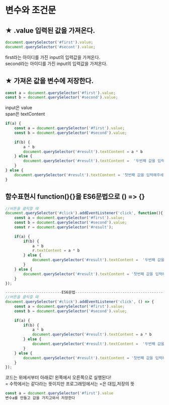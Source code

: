 # 변수와 조건문

## ★ .value 입력된 값을 가져온다.

```javascript
document.querySelector('#first').value;
document.querySelector('#secont').value;
```

first라는 아이디를 가진 input의 입력값을 가져온다.  
second라는 아이디를 가진 input의 입력값을 가져온다.

## ★ 가져온 값을 변수에 저장한다.

```javascript
const a = document.querySelector('#first').value;
const b = document.querySelector('#second').value;
```

input은 value  
span은 textContent

```javascript
if(a) {
    const a = document.querySelector('#first').value;
    const b = document.querySelector('#second').value;
    
    if(b) {
        a * b
        document.querySelector('#result').textContent = a * b
    } else {
        document.querySelector('#result').textContent =  '두번째 값을 입력해주세요.'
    }
} else {
    document.querySelector('#result').textContent = '첫번째 값을 입력해주세요.'
}
```

## 함수표현시 function\(\){}을 ES6문법으로 \(\) =&gt; {}

```javascript
//버튼을 클릭할 때
document.querySelector('#click').addEventListener('click', function(){
    const a = document.querySelector('#first').value;
    const b = document.querySelector('#second').value;
    const r = document.querySelector('#result');
    
    if(a) {
        if(b) {
            a * b
            r.textContent = a * b
        } else {
            document.querySelector('#result').textContent =  '두번째 값을 입력해주세요.'
        }
    } else {
        document.querySelector('#result').textContent = '첫번째 값을 입력해주세요.'
    }
});

-------------------------ES6문법---------------------------------------------
//버튼을 클릭할 때
document.querySelector('#click').addEventListener('click', () => {
    const a = document.querySelector('#first').value;
    const b = document.querySelector('#second').value;
    
    if(a) {
        if(b) {
            a * b
            document.querySelector('#result').textContent = a * b
        } else {
            document.querySelector('#result').textContent =  '두번째 값을 입력해주세요.'
        }
    } else {
        document.querySelector('#result').textContent = '첫번째 값을 입력해주세요.'
    }
});

```

코드는 위에서부터 아래로! 왼쪽에서 오른쪽으로 실행된다!  
= 수학에서는 같다라는 뜻이지만 프로그래밍에서는 =은 대입,저장의 뜻

```javascript
const a = document.querySelector('#first').value
변수a를 만들고 값을 가지고와서 저장한다
```

